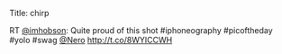 Title: chirp

RT <a href="http://twitter.com/imhobson">@imhobson</a>: Quite proud of this shot #iphoneography #picoftheday #yolo #swag <a href="http://twitter.com/Nero">@Nero</a> <a href="http://t.co/8WYICCWH">http://t.co/8WYICCWH</a>
